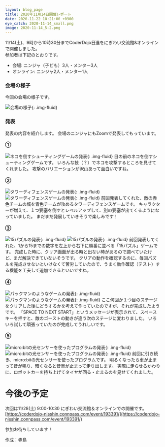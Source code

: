 ```yaml
---
layout: blog_page
title: 2020年11月14日開催レポート
date: 2020-11-22 18:21:00 +0900
eye_catch: 2020-11-14_small.png
image: 2020-11-14_5-2.png
---
```


11/14(土)、9時から10時30分までCoderDojo日進をにぎわい交流館&オンラインで開催しました。<br />
参加者は下記のとおりです。
* 会場: ニンジャ（子ども）3人・メンター3人
* オンライン: ニンジャ2人・メンター1人

### 会場の様子

今回の会場の様子です。

![会場の様子](/assets/img/2020-11-14_0.jpg){: .img-fluid}

### 発表

発表の内容を紹介します。
会場のニンジャにもZoomで発表してもっています。

#### &#9312;

![ネコを倒すシューティングゲームの発表](/assets/img/2020-11-14_1.jpg){: .img-fluid}
目の前のネコを倒すシューティングゲームです。
いろんな技（？）でネコを攻撃するところを見せてくれました。
攻撃のバリエーションが沢山あって面白いですね。

#### &#9313;

![タワーディフェンスゲームの発表](/assets/img/2020-11-14_2-1.png){: .img-fluid}
![タワーディフェンスゲームの発表](/assets/img/2020-11-14_2-2.png){: .img-fluid}
前回発表してくれた、敵の赤色チームの城を青色チームが攻めるタワーディフェンスゲームです。
キャラクターが増えて、１つ要塞を倒すとレベルアップして、別の要塞が出てくるようになっていました。
まだまだ発展していきそうで楽しみです！

#### &#9314;

![15パズルの発表](/assets/img/2020-11-14_3-1.png){: .img-fluid}
![15パズルの発表](/assets/img/2020-11-14_3-2.png){: .img-fluid}
前回発表してくれた、1から15までの数字を左上から右下に順番に並べる「15パズル」ゲームです。
完成した時に、クリア画面が出る時と出ない時があるので調べていたけど、まだ解決できていないそうです。
クリアの動作を確認するのに、毎回パズルを完成させないといけなくて苦労していたので、うまく動作確認（テスト）する機能を工夫して追加できるといいですね。

#### &#9315;

![パックマンのようなゲームの発表](/assets/img/2020-11-14_4-1.png){: .img-fluid}
![パックマンのようなゲームの発表](/assets/img/2020-11-14_4-2.png){: .img-fluid}
ここ何回か１つ目のステージをクリアした後にどうするかを考えて作っていたのですが、それが完成したようです。
「SPACE TO NEXT START」というメッセージが表示されて、スペースキーを押すと、敵のゴーストの動きが違う次のステージに変わりました。
いろいろ試して頑張っていたのが完成してうれしいです。

#### &#9316;

![micro:bitの光センサーを使ったプログラムの発表](/assets/img/2020-11-14_5-1.png){: .img-fluid}
![micro:bitの光センサーを使ったプログラムの発表](/assets/img/2020-11-14_5-2.png){: .img-fluid}
前回に引き続き、micro:bitの光センサーを使ったプログラムです。
明るくなったら車が止まって音が鳴り、暗くなると音楽が止まって走り出します。
実際に走らせるかわりに、ロボットカーを持ち上げてタイヤが回る・止まるのを見せてくれました。

# 今後の予定

次回は11/28(土) 9:00-10:30 にぎわい交流館＆オンラインでの開催です。<br/>
[https://coderdojo-nisshin.connpass.com/event/193391/](https://coderdojo-nisshin.connpass.com/event/193391/)

参加お待ちしています！

作成：寺島
